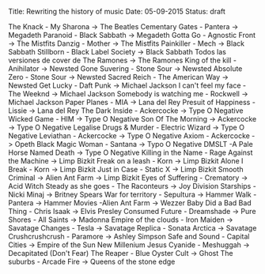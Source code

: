 Title: Rewriting the history of music 
Date: 05-09-2015
Status: draft


The Knack - My Sharona -> The Beatles
Cementary Gates - Pantera -> Megadeth
Paranoid - Black Sabbath -> Megadeth
Gotta Go - Agnostic Front -> The Mistfits
Danzig - Mother -> The Mistfits
Painkiller - Mech -> Black Sabbath
Stillborn - Black Label Society -> Black Sabbath
Todos las versiones de cover de The Ramones -> The Ramones
King of the kill - Anihilator -> Newsted
Gone Suvering - Stone Sour -> Newsted
Absolute Zero - Stone Sour -> Newsted
Sacred Reich - The American Way -> Newsted
Get Lucky - Daft Punk -> Michael Jackson
I can't feel my face - The Weeknd -> Michael Jackson
Somebody is watching me - Rockwell -> Michael Jackson
Paper Planes - MIA -> Lana del Rey
Presuit of Happiness - Lissie -> Lana del Rey
The Dark Inside - Ackercocke -> Type O Negative
Wicked Game - HIM -> Type O Negative
Son Of The Morning -> Ackercocke -> Type O Negative
Legalise Drugs & Murder - Electric Wizard -> Type O Negative
Leviathan - Ackercocke -> Type O Negative
Axiom - Ackercocke -> Opeth
Black Magic Woman - Santana -> Typo O Negative
DMSLT -A Pale Horse Named Death -> Type O Negative 
Killing in the Name - Rage Against the Machine -> Limp Bizkit
Freak on a leash - Korn -> Limp Bizkit
Alone I Break - Korn -> Limp Bizkit
Just in Case - Static X -> Limp Bizkit
Smooth Criminal -> Alien Ant Farm -> Limp Bizkit
Eyes of Suffering - Crematory -> Acid Witch
Steady as she goes - The Raconteurs -> Joy Division 
Starships - Nicki Minaj -> Britney Spears
War for territory - Sepultura -> Hammer
Walk - Pantera -> Hammer
Movies -Alien Ant Farm -> Wezzer 
Baby Did a Bad Bad Thing - Chris Isaak  -> Elvis Presley
Consumed Future - Dreamshade -> 
Pure Shores - All Saints -> Madonna
Empire of the clouds - Iron Maiden -> Savatage
Changes - Tesla -> Savatage
Replica - Sonata Arctica -> Savatage
Crushcrushcrush - Paramore -> Ashley Simpson
Safe and Sound - Capital Cities -> Empire of the Sun
New Millenium Jesus Cyanide - Meshuggah -> Decapitated
(Don't Fear) The Reaper - Blue Oyster Cult -> Ghost
The suburbs - Arcade Fire -> Queens of the stone edge
